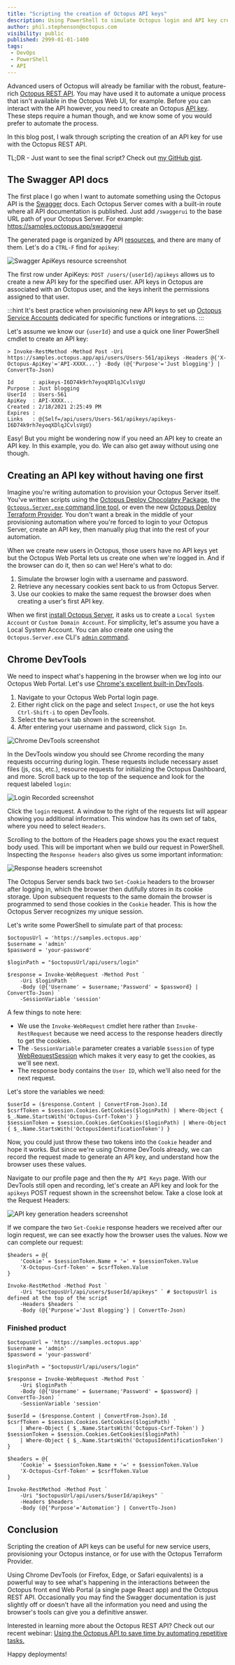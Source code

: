```yaml
---
title: "Scripting the creation of Octopus API keys"
description: Using PowerShell to simulate Octopus login and API key creation.
author: phil.stephenson@octopus.com
visibility: public
published: 2999-01-01-1400
tags:
 - DevOps
 - PowerShell
 - API
---
```


Advanced users of Octopus will already be familiar with the robust, feature-rich [Octopus REST API](https://octopus.com/docs/octopus-rest-api). You may have used it to automate a unique process that isn't available in the Octopus Web UI, for example. Before you can interact with the API however, you need to create an Octopus [API key](https://octopus.com/docs/octopus-rest-api/how-to-create-an-api-key). These steps require a human though, and we know some of you would prefer to automate the process. 

In this blog post, I walk through scripting the creation of an API key for use with the Octopus REST API.

TL;DR - Just want to see the final script? Check out [my GitHub gist](https://gist.github.com/pstephenson02/3cf2dc3b9d68db28722ad568c9eb49eb).

## The Swagger API docs

The first place I go when I want to automate something using the Octopus API is the [Swagger](https://swagger.io/) docs. Each Octopus Server comes with a built-in route where all API documentation is published. Just add `/swaggerui` to the base URL path of your Octopus Server. 
For example: https://samples.octopus.app/swaggerui

The generated page is organized by API [resources](https://cloud.google.com/apis/design/resources), and there are many of them. Let's do a `CTRL-F` find for `apikey`:

![Swagger ApiKeys resource screenshot](find-apikey.png "width=500")

The first row under ApiKeys: `POST /users/{userId}/apikeys` allows us to create a new API key for the specified user. API keys in Octopus are associated with an Octopus user, and the keys inherit the permissions assigned to that user.

:::hint
It's best practice when provisioning new API keys to set up [Octopus Service Accounts](https://octopus.com/docs/security/users-and-teams/service-accounts) dedicated for specific functions or integrations.
:::

Let's assume we know our `{userId}` and use a quick one liner PowerShell cmdlet to create an API key:

```pwsh
> Invoke-RestMethod -Method Post -Uri https://samples.octopus.app/api/users/Users-561/apikeys -Headers @{'X-Octopus-ApiKey'='API-XXXX...'} -Body (@{'Purpose'='Just blogging'} | ConvertTo-Json)

Id      : apikeys-I6D74k9rh7eyoqXDlqJCvlsVgU
Purpose : Just blogging
UserId  : Users-561
ApiKey  : API-XXXX...
Created : 2/18/2021 2:25:49 PM
Expires :
Links   : @{Self=/api/users/Users-561/apikeys/apikeys-I6D74k9rh7eyoqXDlqJCvlsVgU}
```

Easy! But you might be wondering now if you need an API key to create an API key. In this example, you do. We can also get away without using one though.

## Creating an API key without having one first

Imagine you're writing automation to provision your Octopus Server itself. You've written scripts using the [Octopus Deploy Chocolatey Package](https://chocolatey.org/packages/OctopusDeploy/), the [`Octopus.Server.exe` command line tool](https://octopus.com/docs/octopus-rest-api/octopus.server.exe-command-line), or even the new [Octopus Deploy Terraform Provider](https://octopus.com/blog/octopusdeploy-terraform-provider). You don't want a break in the middle of your provisioning automation where you're forced to login to your Octopus Server, create an API key, then manually plug that into the rest of your automation.

When we create new users in Octopus, those users have no API keys yet but the Octopus Web Portal lets us create one when we're logged in. And if the browser can do it, then so can we! Here's what to do:

1. Simulate the browser login with a username and password.
2. Retrieve any necessary cookies sent back to us from Octopus Server.
3. Use our cookies to make the same request the browser does when creating a user's first API key.

When we first [install Octopus Server](https://octopus.com/docs/installation#install-octopus), it asks us to create a `Local System Account` or `Custom Domain Account`. For simplicity, let's assume you have a Local System Account. You can also create one using the `Octopus.Server.exe` CLI's [`admin` command](https://octopus.com/docs/octopus-rest-api/octopus.server.exe-command-line/admin).

## Chrome DevTools

We need to inspect what's happening in the browser when we log into our Octopus Web Portal. Let's use [Chrome's excellent built-in DevTools](https://developers.google.com/web/tools/chrome-devtools). 

1. Navigate to your Octopus Web Portal login page.
2. Either right click on the page and select `Inspect`, or use the hot keys `Ctrl-Shift-i` to open DevTools. 
3. Select the `Network` tab shown in the screenshot.
4. After entering your username and password, click `Sign In`.

![Chrome DevTools screenshot](chrome-devtools.png "width=500")

In the DevTools window you should see Chrome recording the many requests occurring during login. These requests include necessary asset files (js, css, etc.), resource requests for initializing the Octopus Dashboard, and more. Scroll back up to the top of the sequence and look for the request labeled `login`:

![Login Recorded screenshot](login-recorded.png "width=500")

Click the `login` request. A window to the right of the requests list will appear showing you additional information. This window has its own set of tabs, where you need to select `Headers`. 

Scrolling to the bottom of the Headers page shows you the exact request body used. This will be important when we build our request in PowerShell. Inspecting the `Response headers` also gives us some important information:

![Response headers screenshot](set-cookie.png "width=500")

The Octopus Server sends back two `Set-Cookie` headers to the browser after logging in, which the browser then dutifully stores in its cookie storage. Upon subsequent requests to the same domain the browser is programmed to send those cookies in the `Cookie` header. This is how the Octopus Server recognizes my unique session. 

Let's write some PowerShell to simulate part of that process:

```pwsh
$octopusUrl = 'https://samples.octopus.app'
$username = 'admin'
$password = 'your-password'

$loginPath = "$octopusUrl/api/users/login"

$response = Invoke-WebRequest -Method Post `
    -Uri $loginPath `
    -Body (@{'Username' = $username;'Password' = $password} | ConvertTo-Json) `
    -SessionVariable 'session'
```

A few things to note here: 

- We use the `Invoke-WebRequest` cmdlet here rather than `Invoke-RestRequest` because we need access to the response headers directly to get the cookies. 
- The `-SessionVariable` parameter creates a variable `$session` of type [WebRequestSession](https://docs.microsoft.com/en-us/dotnet/api/microsoft.powershell.commands.webrequestsession?view=powershellsdk-7.0.0) which makes it very easy to get the cookies, as we'll see next. 
- The response body contains the `User ID`, which we'll also need for the next request. 

Let's store the variables we need:

```pwsh
$userId = ($response.Content | ConvertFrom-Json).Id
$csrfToken = $session.Cookies.GetCookies($loginPath) | Where-Object { $_.Name.StartsWith('Octopus-Csrf-Token') }
$sessionToken = $session.Cookies.GetCookies($loginPath) | Where-Object { $_.Name.StartsWith('OctopusIdentificationToken') }
```

Now, you could just throw these two tokens into the `Cookie` header and hope it works. But since we're using Chrome DevTools already, we can record the request made to generate an API key, and understand how the browser uses these values. 

Navigate to our profile page and then the `My API Keys` page. With our DevTools still open and recording, let's create an API key and look for the `apikeys` POST request shown in the screenshot below. Take a close look at the Request Headers:

![API key generation headers screenshot](generate-apikey-recorded.png "width=500")

If we compare the two `Set-Cookie` response headers we received after our login request, we can see exactly how the browser uses the values. Now we can complete our request:

```pwsh
$headers = @{
    'Cookie' = $sessionToken.Name + '=' + $sessionToken.Value
    'X-Octopus-Csrf-Token' = $csrfToken.Value
}

Invoke-RestMethod -Method Post `
    -Uri "$octopusUrl/api/users/$userId/apikeys" ` # $octopusUrl is defined at the top of the script
    -Headers $headers `
    -Body (@{'Purpose'='Just Blogging'} | ConvertTo-Json)
```

### Finished product

```pwsh
$octopusUrl = 'https://samples.octopus.app'
$username = 'admin'
$password = 'your-password'

$loginPath = "$octopusUrl/api/users/login"

$response = Invoke-WebRequest -Method Post `
    -Uri $loginPath `
    -Body (@{'Username' = $username;'Password' = $password} | ConvertTo-Json) `
    -SessionVariable 'session'

$userId = ($response.Content | ConvertFrom-Json).Id
$csrfToken = $session.Cookies.GetCookies($loginPath) `
    | Where-Object { $_.Name.StartsWith('Octopus-Csrf-Token') }
$sessionToken = $session.Cookies.GetCookies($loginPath) `
    | Where-Object { $_.Name.StartsWith('OctopusIdentificationToken') }

$headers = @{
    'Cookie' = $sessionToken.Name + '=' + $sessionToken.Value
    'X-Octopus-Csrf-Token' = $csrfToken.Value
}

Invoke-RestMethod -Method Post `
    -Uri "$octopusUrl/api/users/$userId/apikeys" `
    -Headers $headers `
    -Body (@{'Purpose'='Automation'} | ConvertTo-Json)
```

## Conclusion

Scripting the creation of API keys can be useful for new service users, provisioning your Octopus instance, or for use with the Octopus Terraform Provider.

Using Chrome DevTools (or Firefox, Edge, or Safari equivalents) is a powerful way to see what's happening in the interactions between the Octopus front end Web Portal (a single page React app) and the Octopus REST API. Occasionally you may find the Swagger documentation is just slightly off or doesn't have all the information you need and using the browser's tools can give you a definitive answer.

Interested in learning more about the Octopus REST API? Check out our recent webinar:
[Using the Octopus API to save time by automating repetitive tasks.](https://octopus.zoom.us/webinar/register/6016118341944/WN_ykrzzdSvRZOMWFojvxNguw)

Happy deployments!
